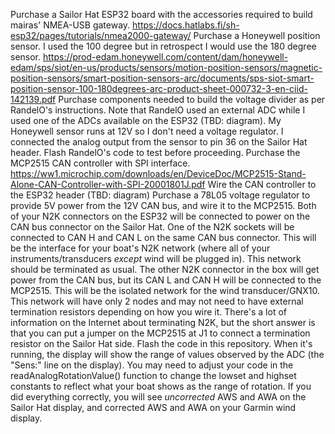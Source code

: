 Purchase a Sailor Hat ESP32 board with the accessories required to build mairas' NMEA-USB gateway.
https://docs.hatlabs.fi/sh-esp32/pages/tutorials/nmea2000-gateway/
Purchase a Honeywell position sensor. I used the 100 degree but in retrospect I would use the 180 degree sensor.
https://prod-edam.honeywell.com/content/dam/honeywell-edam/sps/siot/en-us/products/sensors/motion-position-sensors/magnetic-position-sensors/smart-position-sensors-arc/documents/sps-siot-smart-position-sensor-100-180degrees-arc-product-sheet-000732-3-en-ciid-142139.pdf
Purchase components needed to build the voltage divider as per RandelO's instructions. Note that RandelO used an external ADC while I used one of the ADCs available on the ESP32 (TBD: diagram).
My Honeywell sensor runs at 12V so I don't need a voltage regulator. I connected the analog output from the sensor to pin 36 on the Sailor Hat header.
Flash RandelO's code to test before proceeding.
Purchase the MCP2515 CAN controller with SPI interface.
https://ww1.microchip.com/downloads/en/DeviceDoc/MCP2515-Stand-Alone-CAN-Controller-with-SPI-20001801J.pdf
Wire the CAN controller to the ESP32 header (TBD: diagram)
Purchase a 78L05 voltage regulator to provide 5V power from the 12V CAN bus, and wire it to the MCP2515.
Both of your N2K connectors on the ESP32 will be connected to power on the CAN bus connector on the Sailor Hat. One of the N2K sockets will be connected to CAN H and CAN L on the same CAN bus connector. This will be the interface for your boat's N2K network (where all of your instruments/transducers *except* wind will be plugged in). This network should be terminated as usual.
The other N2K connector in the box will get power from the CAN bus, but its CAN L and CAN H will be connected to the MCP2515. This will be the isolated network for the wind transducer/GNX10. This network will have only 2 nodes and may not need to have external termination resistors depending on how you wire it. There's a lot of information on the Internet about terminating N2K, but the short answer is that you can put a jumper on the MCP2515 at J1 to connect a termination resistor on the Sailor Hat side.
Flash the code in this repository. When it's running, the display will show the range of values observed by the ADC (the "Sens:" line on the display). You may need to adjust your code in the readAnalogRotationValue() function to change the lowset and highset constants to reflect what your boat shows as the range of rotation.
If you did everything correctly, you will see *uncorrected* AWS and AWA on the Sailor Hat display, and corrected AWS and AWA on your Garmin wind display.

